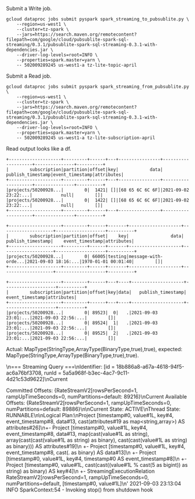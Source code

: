 

Submit a Write job.

```
gcloud dataproc jobs submit pyspark spark_streaming_to_pubsublite.py \
    --region=us-west1 \
    --cluster=tz-spark \
    --jars=https://search.maven.org/remotecontent?filepath=com/google/cloud/pubsublite-spark-sql-streaming/0.3.1/pubsublite-spark-sql-streaming-0.3.1-with-dependencies.jar \
    --driver-log-levels=root=INFO \
    --properties=spark.master=yarn \
    -- 502009289245 us-west1-a tz-lite-topic-april
```

Submit a Read job.

```
gcloud dataproc jobs submit pyspark spark_streaming_from_pubsublite.py \
    --region=us-west1 \
    --cluster=tz-spark \
    --jars=https://search.maven.org/remotecontent?filepath=com/google/cloud/pubsublite-spark-sql-streaming/0.3.1/pubsublite-spark-sql-streaming-0.3.1-with-dependencies.jar \
    --driver-log-levels=root=INFO \
    --properties=spark.master=yarn \
    -- 502009289245 us-west1-a tz-lite-subscription-april

```

Read output looks like a df.
```
+--------------------+---------+------+---+----------------+--------------------+---------------+----------+
|        subscription|partition|offset|key|            data|   publish_timestamp|event_timestamp|attributes|
+--------------------+---------+------+---+----------------+--------------------+---------------+----------+
|projects/50200928...|        0|  1421| []|[68 65 6C 6C 6F]|2021-09-02 23:22:...|           null|        []|
|projects/50200928...|        0|  1422| []|[68 65 6C 6C 6F]|2021-09-02 23:22:...|           null|        []|
+--------------------+---------+------+---+----------------+--------------------+---------------+----------+
```

```
+--------------------+---------+------+-------+--------------------+--------------------+-------------------+----------+
|        subscription|partition|offset|    key|                data|   publish_timestamp|    event_timestamp|attributes|
+--------------------+---------+------+-------+--------------------+--------------------+-------------------+----------+
|projects/50200928...|        0| 66005|testing|message-with-orde...|2021-09-03 18:16:...|1970-01-01 00:01:40|        []|
+--------------------+---------+------+-------+--------------------+--------------------+-------------------+----------+
```

```
+--------------------+---------+------+---+----+--------------------+--------------------+----------+
|        subscription|partition|offset|key|data|   publish_timestamp|     event_timestamp|attributes|
+--------------------+---------+------+---+----+--------------------+--------------------+----------+
|projects/50200928...|        0| 89523|  0|   .|2021-09-03 23:01:...|2021-09-03 22:56:...|        []|
|projects/50200928...|        0| 89524|  1|   .|2021-09-03 23:01:...|2021-09-03 22:56:...|        []|
|projects/50200928...|        0| 89525|  2|   .|2021-09-03 23:01:...|2021-09-03 22:56:...|        []|
```


Actual: 
MapType(StringType,ArrayType(BinaryType,true),true), 
expected: 
MapType(StringType,ArrayType(BinaryType,true),true).

\n=== Streaming Query ===\nIdentifier: [id = 18b886a8-a67a-4618-94f5-ac6a76bf3708, runId = 5a5a968f-b3ec-4ac7-9c11-4d21c53d9622]\nCurrent 

Committed Offsets: {RateStreamV2[rowsPerSecond=1, rampUpTimeSeconds=0, numPartitions=default: 89216}\nCurrent Available Offsets: {RateStreamV2[rowsPerSecond=1, rampUpTimeSeconds=0, numPartitions=default: 89886}\n\nCurrent State: ACTIVE\nThread State: RUNNABLE\n\nLogical Plan:\nProject [timestamp#0, value#1L, key#4, event_timestamp#8, data#13, cast(attributes#19 as map<string,array<binary>>) AS attributes#26]\n+- Project [timestamp#0, value#1L, key#4, event_timestamp#8, data#13, map(cast(value#1L as string), array(cast(cast(value#1L as string) as binary), cast(cast(value#1L as string) as binary))) AS attributes#19]\n   +- Project [timestamp#0, value#1L, key#4, event_timestamp#8, cast(. as binary) AS data#13]\n      +- Project [timestamp#0, value#1L, key#4, timestamp#0 AS event_timestamp#8]\n         +- Project [timestamp#0, value#1L, cast(cast((value#1L % cast(5 as bigint)) as string) as binary) AS key#4]\n            +- StreamingExecutionRelation RateStreamV2[rowsPerSecond=1, rampUpTimeSeconds=0, numPartitions=default, [timestamp#0, value#1L]\n'
2021-09-03 23:13:04 INFO  SparkContext:54 - Invoking stop() from shutdown hook